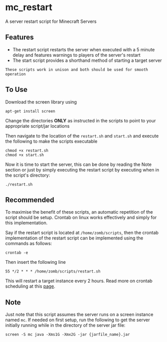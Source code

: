 # mc_restart
A server restart script for Minecraft Servers

## Features
- The restart script restarts the server when executed with a 5 minute delay and features warnings to players of the server's restart
- The start script provides a shorthand method of starting a target server

`These scripts work in unison and both should be used for smooth operation`

## To Use
Download the screen library using
```
apt-get install screen
```
Change the directories **ONLY** as instructed in the scripts to point to your appropriate script/jar locations

Then navigate to the location of the `restart.sh` and `start.sh` and execute the following to make the scripts executable
```
chmod +x restart.sh
chmod +x start.sh
```
Now it is time to start the server, this can be done by reading the Note section or just by simply executing the restart script by executing when in the script's directory:
```
./restart.sh
```

## Recommended
To maximise the benefit of these scripts, an automatic repetition of the script should be setup.
Crontab on linux works effectively and simply for this implementation.

Say if the restart script is located at `/home/zomb/scripts`, then the crontab implementation of the restart script can be implemented using the commands as follows:
```
crontab -e
```
Then insert the following line
```
55 */2 * * * /home/zomb/scripts/restart.sh
```

This will restart a target instance every 2 hours. Read more on crontab scheduling at this [page](https://opensource.com/article/17/11/how-use-cron-linux).

## Note
Just note that this script assumes the server runs on a screen instance named `mc`. If needed on first setup, run the following to get the server initially running while in the directory of the server jar file:
```
screen -S mc java -Xms1G -Xmx2G -jar {jarfile_name}.jar
```
